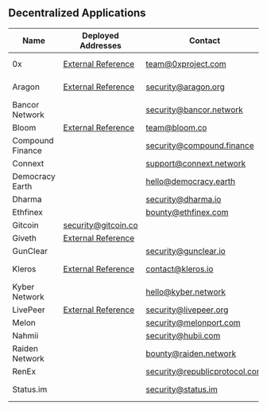 ## Decentralized Applications

| Name | Deployed Addresses | Contact | More info |
| --- | --- | --- | --- |
| 0x | [External Reference](https://0xproject.com/wiki#Deployed-Addresses) | team@0xproject.com | [Bug bounty](https://0xproject.com/wiki#Bug-Bounty) |
| Aragon | [External Reference](https://github.com/aragon/deployments/tree/master/environments/mainnet) | security@aragon.org | [Bug bounty](https://wiki.aragon.org/dev/bug_bounty/) |
| Bancor Network | | security@bancor.network | |
| Bloom | [External Reference](https://bloom.co/docs/contracts/accounts/) | team@bloom.co | |
| Compound Finance | | security@compound.finance | |
| Connext | | support@connext.network | |
| Democracy Earth | | hello@democracy.earth | |
| Dharma | | security@dharma.io | |
| Ethfinex | | bounty@ethfinex.com | |
| Gitcoin | security@gitcoin.co |
| Giveth | [External Reference](https://wiki.giveth.io/documentation/deployments/) |
| GunClear | | security@gunclear.io | |
| Kleros | [External Reference](https://github.com/kleros/kleros/blob/master/auditor.md) | contact@kleros.io | [Bug bounty](https://github.com/kleros/kleros/blob/master/auditor.md#bounties) |
| Kyber Network | | hello@kyber.network | |
| LivePeer | [External Reference](https://github.com/livepeer/wiki/blob/master/Deployed-Contract-Addresses.md) | security@livepeer.org | |
| Melon | | security@melonport.com | |
| Nahmii | | security@hubii.com | |
| Raiden Network| | bounty@raiden.network| |
| RenEx | | security@republicprotocol.com | |
| Status.im | | security@status.im | [Bug bounty](https://gist.github.com/adambabik/7e1c9148610a64fbeb953eaf1b742456) |
